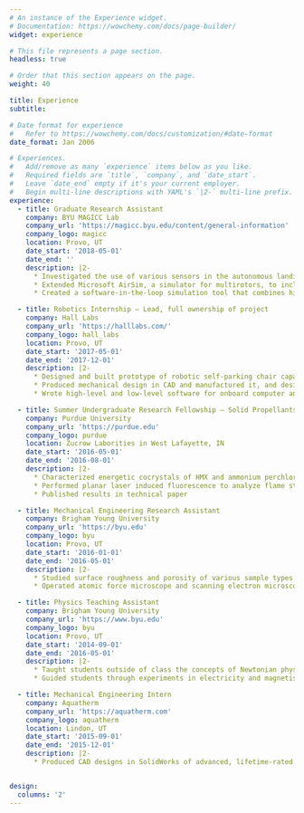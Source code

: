 ```yaml
---
# An instance of the Experience widget.
# Documentation: https://wowchemy.com/docs/page-builder/
widget: experience

# This file represents a page section.
headless: true

# Order that this section appears on the page.
weight: 40

title: Experience
subtitle:

# Date format for experience
#   Refer to https://wowchemy.com/docs/customization/#date-format
date_format: Jan 2006

# Experiences.
#   Add/remove as many `experience` items below as you like.
#   Required fields are `title`, `company`, and `date_start`.
#   Leave `date_end` empty if it's your current employer.
#   Begin multi-line descriptions with YAML's `|2-` multi-line prefix.
experience:
  - title: Graduate Research Assistant
    company: BYU MAGICC Lab
    company_url: 'https://magicc.byu.edu/content/general-information'
    company_logo: magicc
    location: Provo, UT
    date_start: '2018-05-01'
    date_end: ''
    description: |2-
      * Investigated the use of various sensors in the autonomous landing of multirotors on arbitrary ships at sea and of eVTOL aircraft in urban environments
      * Extended Microsoft AirSim, a simulator for multirotors, to include tiltrotor eVTOL aircraft, including dynamics model, control inputs, animated mesh, and PX4 autopilot integration in photorealistic city environment
      * Created a software-in-the-loop simulation tool that combines high-end graphics with real autopilot software to produce a high-fidelity camera and physics simulator, used by other students for research and in a BYU course on quadrotor control

  - title: Robotics Internship — Lead, full ownership of project
    company: Hall Labs
    company_url: 'https://halllabs.com/'
    company_logo: hall_labs
    location: Provo, UT
    date_start: '2017-05-01'
    date_end: '2017-12-01'
    description: |2-
      * Designed and built prototype of robotic self-parking chair capable of moving a 180-lb person
      * Produced mechanical design in CAD and manufactured it, and designed and built the circuitry
      * Wrote high-level and low-level software for onboard computer and microcontrollers

  - title: Summer Undergraduate Research Fellowship — Solid Propellants
    company: Purdue University
    company_url: 'https://purdue.edu'
    company_logo: purdue
    location: Zucrow Laborities in West Lafayette, IN
    date_start: '2016-05-01'
    date_end: '2016-08-01'
    description: |2-
      * Characterized energetic cocrystals of HMX and ammonium perchlorate for use in solid composite propellants
      * Performed planar laser induced fluorescence to analyze flame structure, species concentration, and burn rate of energetic cocrystals
      * Published results in technical paper

  - title: Mechanical Engineering Research Assistant
    company: Brigham Young University
    company_url: 'https://byu.edu'
    company_logo: byu
    location: Provo, UT
    date_start: '2016-01-01'
    date_end: '2016-05-01'
    description: |2-
      * Studied surface roughness and porosity of various sample types of carbon nanotubes for future applications that require atomically smooth surfaces
      * Operated atomic force microscope and scanning electron microscope to take measurements and confirm results

  - title: Physics Teaching Assistant
    company: Brigham Young University
    company_url: 'https://www.byu.edu'
    company_logo: byu
    location: Provo, UT
    date_start: '2014-09-01'
    date_end: '2016-05-01'
    description: |2-
      * Taught students outside of class the concepts of Newtonian physics and aided them in completion of homework and studying for tests
      * Guided students through experiments in electricity and magnetism

  - title: Mechanical Engineering Intern
    company: Aquatherm
    company_url: 'https://aquatherm.com'
    company_logo: aquatherm
    location: Lindon, UT
    date_start: '2015-09-01'
    date_end: '2015-12-01'
    description: |2-
      * Produced CAD designs in SolidWorks of advanced, lifetime-rated polypropylene piping systems


design:
  columns: '2'
---
```

